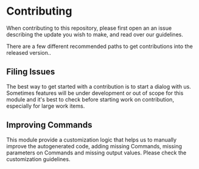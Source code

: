 # Contributing

When contributing to this repository, please first open an an issue describing the update you wish to make, and read over our guidelines.

There are a few different recommended paths to get contributions into the released version..

## Filing Issues

The best way to get started with a contribution is to start a dialog with us. Sometimes features will be under development or out of scope for this module and it's best to check before starting work on contribution, especially for large work items.

## Improving Commands

This module provide a customization logic that helps us to manually improve the autogenerated code, adding missing Commands, missing parameters on Commands and missing output values. Please check the customization guidelines.

